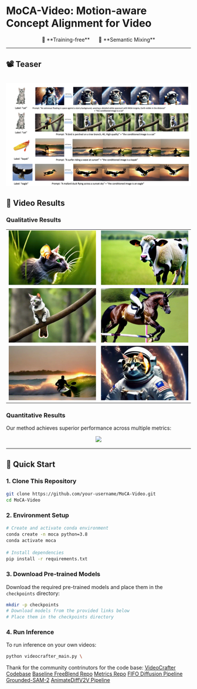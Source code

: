 # MoCA-Video: Motion-aware Concept Alignment for Video

<div align="center">

<p>
🚀 **Training-free** &nbsp;&nbsp;&nbsp;&nbsp; 🎨 **Semantic Mixing**
</p>

</div>

---

## 📽️ Teaser  
<!-- insert teaser GIF or static images here -->
[![Teaser Preview](assets/illustration/teaser.png)](assets/illustration/teaser.pdf)
---

## 🎥 Video Results

### Qualitative Results

<div align="center">
<table>
<tr>
<td><img src="assets/results/mouse_cat.gif" width="400"/></td>
<td><img src="assets/results/cow_sheep.gif" width="400"/></td>
</tr>
<tr>
<td><img src="assets/results/bird_cat.gif" width="400"/></td>
<td><img src="assets/results/horse_unicorn.gif" width="400"/></td>
</tr>
<tr>
<td><img src="assets/results/surfer_kayak.gif" width="400"/></td>
<td><img src="assets/results/astronaut_cat.gif" width="400"/></td>
</tr>
</table>
</div>

### Quantitative Results

Our method achieves superior performance across multiple metrics:

<div align="center">
<img src="assets/results/metrics.png" width="800"/>
</div>

---

## 🚀 Quick Start

### 1. Clone This Repository  

```bash
git clone https://github.com/your-username/MoCA-Video.git
cd MoCA-Video
```

### 2. Environment Setup

```bash
# Create and activate conda environment
conda create -n moca python=3.8
conda activate moca

# Install dependencies
pip install -r requirements.txt
```

### 3. Download Pre-trained Models

Download the required pre-trained models and place them in the `checkpoints` directory:

```bash
mkdir -p checkpoints
# Download models from the provided links below
# Place them in the checkpoints directory
```

### 4. Run Inference

To run inference on your own videos:
```bash
python videocrafter_main.py \
```

Thank for the community contrinutors for the code base:
[VideoCrafter Codebase](https://github.com/AILab-CVC/VideoCrafter) 
[Baseline FreeBlend Repo](https://github.com/WiserZhou/FreeBlend) 
[Metrics Repo](https://github.com/JunyaoHu/common_metrics_on_video_quality)
[FIFO Diffusion Pipeline](https://github.com/jjihwan/FIFO-Diffusion_public)
[Grounded-SAM-2](https://github.com/IDEA-Research/Grounded-SAM-2)
[AnimateDiffV2V Pipeline](https://huggingface.co/docs/diffusers/en/api/pipelines/animatediff#animatediffvideotovideopipeline)

